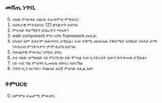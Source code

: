## መሸጢ ነጥቢ

0. ብዘይ ምውጻእ ብዙሕ ተጠቀምቲ ምቅይያር
1. ኣህጉራዊ ምትእስሳር 121 ቋንቋታት ይድገፍ
2. ምፍላይ ቅድሚትን ድሕሪትን ጫፋት።
3. web component ምስ ዝኾነ framework ይሰርሕ
4. ኣካላት ከም ድላዮም ክውሃሃዱ ይኽእሉ፣ ኣብ ጥቕሚ ዘይውዕሉ ንቕድሚት ዝኸይድ ኣካላት ድማ ንኣግራብ ምንቅጥቃጥ ምምሕያሽ ይድግፉ
5. ንውልቃዊ ምውፋር ዝግበር ደገፍ
6. እቲ ባዕሉ ዝማዕበለ ናይ ምርግጋጽ ኮድ ሞዱል ኣብ ኢንትራኔት እውን ክጥቀመሉ ይኽእል።
7. ናይ ሓደ ግዜ ምዝገባ ኢመይል ብነባሪ ኣሰናኽል
8. ፕላግ-ኢን ስርዓት፣ ንካልኣይ ደረጃ ምዕባለ ቀሊል እዩ።

## ትምህርቲ

0. ስምምዕ ተጠቃሚ ምውቃር